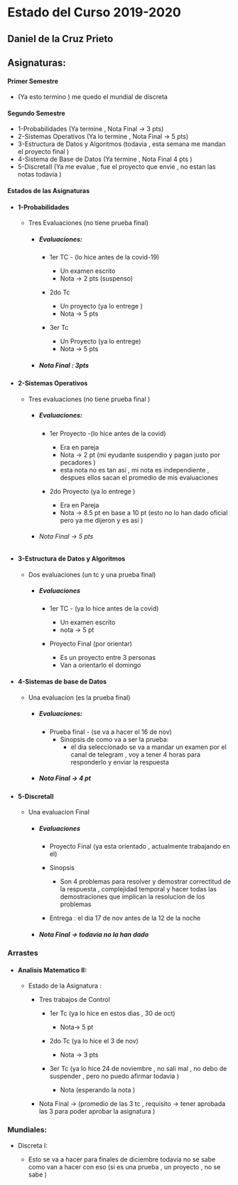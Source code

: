 # Estado del Curso 2019-2020

## Daniel de la Cruz Prieto
  
## Asignaturas:

#### Primer Semestre

* (Ya esto termino ) me quedo el mundial  de discreta  

#### Segundo Semestre

* 1-Probabilidades (Ya termine  , Nota Final -> 3 pts)
* 2-Sistemas Operativos (Ya lo termine , Nota Final -> 5 pts)
* 3-Estructura de Datos y Algoritmos (todavia , esta semana me mandan el proyecto final )
* 4-Sistema de Base de Datos (Ya termine , Nota Final 4 pts )
* 5-DiscretaII (Ya me evalue , fue el proyecto que envie , no estan las notas todavia )

#### Estados de las Asignaturas
	
* #### 1-Probabilidades
    - Tres Evaluaciones (no tiene prueba final)
			
		+ #####  Evaluaciones:
			- 1er TC - (lo hice antes de la covid-19)
			    * Un examen escrito
				*  Nota -> 2 pts (suspenso)

			- 2do Tc
				* Un proyecto (ya lo entrege )
				* Nota -> 5 pts

			- 3er Tc
				* Un Proyecto (ya lo entrege)
				* Nota -> 5 pts  

		+ ##### Nota Final : 3pts

* #### 2-Sistemas Operativos

	- Tres evaluaciones (no tiene prueba final )
		
		+ ##### Evaluaciones:
			- 1er Proyecto -(lo hice antes de la covid) 
				* Era en pareja 
				* Nota -> 2 pt  (mi eyudante suspendio y pagan justo por pecadores ) 
				* esta nota no es tan asi , mi nota es independiente , despues ellos sacan el promedio de mis evaluaciones 
			
			- 2do Proyecto (ya lo entrege ) 
				* Era en Pareja 
				* Nota -> 8.5 pt en base a 10 pt (esto no lo han dado oficial pero ya me dijeron y es asi ) 

		+ ###### Nota Final -> 5 pts
   

* #### 3-Estructura de Datos y Algoritmos 
	- Dos evaluaciones (un tc y una prueba final)
		
		+ ##### Evaluaciones 
			- 1er TC - (ya lo hice antes de la covid)
				* Un examen escrito
				* nota -> 5 pt
			
			- Proyecto Final (por orientar)
				* Es un proyecto entre 3 personas
				* Van a orientarlo el domingo  
				 

 
* #### 4-Sistemas de base de Datos 
	- Una evaluacion (es la prueba final)

		+ ##### Evaluaciones:
			- Prueba final  - (se va a hacer el 16 de nov)
			    * Sinopsis de como va a ser la prueba:
			        - el dia seleccionado se va a mandar un examen por el canal de telegram , voy a tener 4 horas para responderlo y enviar la respuesta
		+ ##### Nota Final -> 4 pt

* #### 5-DiscretaII
	- Una evaluacion Final

        + ##### Evaluaciones
		    * Proyecto Final (ya esta orientado , actualmente trabajando en el)
			* Sinopsis

			    - 	Son 4 problemas para resolver y demostrar correctitud de la respuesta , complejidad temporal y hacer todas las demostraciones que implican la resolucion de los problemas

			* Entrega : el dia 17 de nov antes de la 12 de la noche

		+ ##### Nota Final -> todavia no la han dado
			

### Arrastes

* #### Analisis Matematico II:

    - Estado de la Asignatura :

		+ Tres trabajos de Control

			*  1er Tc (ya lo hice en estos dias , 30 de oct)
				- Nota-> 5 pt

			* 2do Tc (ya lo hice el 3 de nov)
				
                - Nota -> 3 pts


			* 3er Tc (ya lo hice 24 de noviembre , no sali mal , no debo de suspender , pero no puedo afirmar todavia )  
				-  Nota  (esperando la nota )

 		+ Nota Final -> (promedio de las 3 tc , requisito -> tener aprobada las 3 para poder aprobar la asignatura )

### Mundiales:

* Discreta I:

	- Esto se va a hacer para finales de diciembre
		todavia no se sabe como van a hacer con eso (si es una prueba , un proyecto , no se sabe )